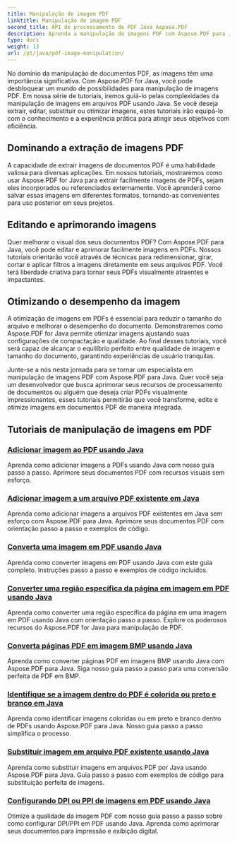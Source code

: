 ```yaml
---
title: Manipulação de imagem PDF
linktitle: Manipulação de imagem PDF
second_title: API de processamento de PDF Java Aspose.PDF
description: Aprenda a manipulação de imagens PDF com Aspose.PDF para Java. Transforme, edite e otimize imagens em seus documentos PDF sem esforço.
type: docs
weight: 13
url: /pt/java/pdf-image-manipulation/
---
```


No domínio da manipulação de documentos PDF, as imagens têm uma importância significativa. Com Aspose.PDF for Java, você pode desbloquear um mundo de possibilidades para manipulação de imagens PDF. Em nossa série de tutoriais, iremos guiá-lo pelas complexidades da manipulação de imagens em arquivos PDF usando Java. Se você deseja extrair, editar, substituir ou otimizar imagens, estes tutoriais irão equipá-lo com o conhecimento e a experiência prática para atingir seus objetivos com eficiência.

## Dominando a extração de imagens PDF

A capacidade de extrair imagens de documentos PDF é uma habilidade valiosa para diversas aplicações. Em nossos tutoriais, mostraremos como usar Aspose.PDF for Java para extrair facilmente imagens de PDFs, sejam eles incorporados ou referenciados externamente. Você aprenderá como salvar essas imagens em diferentes formatos, tornando-as convenientes para uso posterior em seus projetos.

## Editando e aprimorando imagens

Quer melhorar o visual dos seus documentos PDF? Com Aspose.PDF para Java, você pode editar e aprimorar facilmente imagens em PDFs. Nossos tutoriais orientarão você através de técnicas para redimensionar, girar, cortar e aplicar filtros a imagens diretamente em seus arquivos PDF. Você terá liberdade criativa para tornar seus PDFs visualmente atraentes e impactantes.

## Otimizando o desempenho da imagem

A otimização de imagens em PDFs é essencial para reduzir o tamanho do arquivo e melhorar o desempenho do documento. Demonstraremos como Aspose.PDF for Java permite otimizar imagens ajustando suas configurações de compactação e qualidade. Ao final desses tutoriais, você será capaz de alcançar o equilíbrio perfeito entre qualidade de imagem e tamanho do documento, garantindo experiências de usuário tranquilas.

Junte-se a nós nesta jornada para se tornar um especialista em manipulação de imagens PDF com Aspose.PDF para Java. Quer você seja um desenvolvedor que busca aprimorar seus recursos de processamento de documentos ou alguém que deseja criar PDFs visualmente impressionantes, esses tutoriais permitirão que você transforme, edite e otimize imagens em documentos PDF de maneira integrada.

## Tutoriais de manipulação de imagens em PDF
### [Adicionar imagem ao PDF usando Java](./add-image-to-pdf-using-java/)
Aprenda como adicionar imagens a PDFs usando Java com nosso guia passo a passo. Aprimore seus documentos PDF com recursos visuais sem esforço.
### [Adicionar imagem a um arquivo PDF existente em Java](./add-image-to-an-existing-pdf-file-in-java/)
Aprenda como adicionar imagens a arquivos PDF existentes em Java sem esforço com Aspose.PDF para Java. Aprimore seus documentos PDF com orientação passo a passo e exemplos de código.
### [Converta uma imagem em PDF usando Java](./convert-an-image-to-pdf-using-java/)
Aprenda como converter imagens em PDF usando Java com este guia completo. Instruções passo a passo e exemplos de código incluídos.
### [Converter uma região específica da página em imagem em PDF usando Java](./convert-particular-page-region-to-image-in-pdf-using-java/)
Aprenda como converter uma região específica da página em uma imagem em PDF usando Java com orientação passo a passo. Explore os poderosos recursos do Aspose.PDF for Java para manipulação de PDF.
### [Converta páginas PDF em imagem BMP usando Java](./convert-pdf-pages-to-bmp-image-using-java/)
Aprenda como converter páginas PDF em imagens BMP usando Java com Aspose.PDF para Java. Siga nosso guia passo a passo para uma conversão perfeita de PDF em BMP.
### [Identifique se a imagem dentro do PDF é colorida ou preto e branco em Java](./identify-if-image-inside-pdf-is-colored-or-black-and-white-in-java/)
Aprenda como identificar imagens coloridas ou em preto e branco dentro de PDFs usando Aspose.PDF para Java. Nosso guia passo a passo simplifica o processo.
### [Substituir imagem em arquivo PDF existente usando Java](./replace-image-in-existing-pdf-file-using-java/)
Aprenda como substituir imagens em arquivos PDF por Java usando Aspose.PDF para Java. Guia passo a passo com exemplos de código para substituição perfeita de imagens.
### [Configurando DPI ou PPI de imagens em PDF usando Java](./setting-dpi-or-ppi-of-images-in-pdf-using-java/)
Otimize a qualidade da imagem PDF com nosso guia passo a passo sobre como configurar DPI/PPI em PDF usando Java. Aprenda como aprimorar seus documentos para impressão e exibição digital.